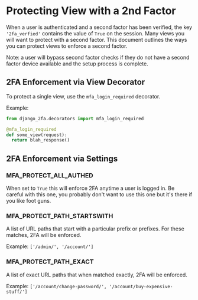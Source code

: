 # Protecting View with a 2nd Factor

When a user is authenticated and a second factor has been verified, the key `'2fa_verfied'` contains the value of `True` on the session. Many views you will want to protect with a second factor. This document outlines the ways you can protect views to enforce a second factor.

Note: a user will bypass second factor checks if they do not have a second factor device available and the setup process is complete.

## 2FA Enforcement via View Decorator

To protect a single view, use the `mfa_login_required` decorator.

Example:

```python
from django_2fa.decorators import mfa_login_required

@mfa_login_required
def some_view(request):
  return blah_response()
```

## 2FA Enforcement via Settings

### MFA_PROTECT_ALL_AUTHED

When set to `True` this will enforce 2FA anytime a user is logged in. Be careful with this one, you probably don't want to use this one but it's there if you like foot guns.

### MFA_PROTECT_PATH_STARTSWITH

A list of URL paths that start with a particular prefix or prefixes. For these matches, 2FA will be enforced.

Example: `['/admin/', '/account/']`

### MFA_PROTECT_PATH_EXACT

A list of exact URL paths that when matched exactly, 2FA will be enforced.

Example: `['/account/change-password/', '/account/buy-expensive-stuff/']`
